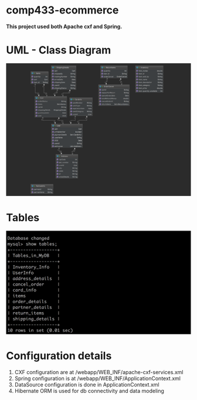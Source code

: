 # comp433-ecommerce
<b>This project used both Apache cxf and Spring.</b>

# UML - Class Diagram

![](UML-screen-shot.png)

# Tables

![](ListOfTables.png)

# Configuration details

1. CXF configuration are at /webapp/WEB_INF/apache-cxf-services.xml
2. Spring configuration is at /webapp/WEB_INF/ApplicationContext.xml
3. DataSource configuration is done in ApplicationContext.xml
4. Hibernate ORM is used for db connectivity and data modeling




